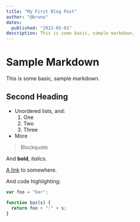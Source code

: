 ```yaml
---
title: "My First Blog Post"
author: "@bruno"
dates:
  published: "2022-05-01"
description: This is some basic, sample markdown.
---
```


# Sample Markdown

This is some basic, sample markdown.

## Second Heading

- Unordered lists, and:
  1. One
  2. Two
  3. Three
- More

> Blockquote

And **bold**, _italics_.

[A link](https://markdowntohtml.com) to somewhere.

And code highlighting:

```js
var foo = "bar";

function baz(s) {
  return foo + ":" + s;
}
```
